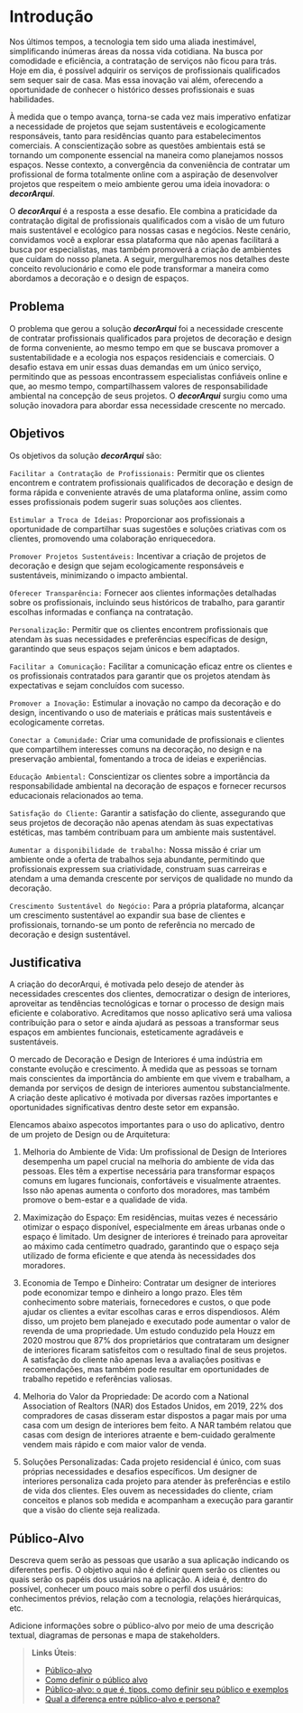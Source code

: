 # Introdução

Nos últimos tempos, a tecnologia tem sido uma aliada inestimável, simplificando inúmeras áreas da nossa vida cotidiana. Na busca por comodidade e eficiência, a contratação de serviços não ficou para trás. Hoje em dia, é possível adquirir os serviços de profissionais qualificados sem sequer sair de casa. Mas essa inovação vai além, oferecendo a oportunidade de conhecer o histórico desses profissionais e suas habilidades. 

 À medida que o tempo avança, torna-se cada vez mais imperativo enfatizar a necessidade de projetos que sejam sustentáveis e ecologicamente responsáveis, tanto para residências quanto para estabelecimentos comerciais. A conscientização sobre as questões ambientais está se tornando um componente essencial na maneira como planejamos nossos espaços. Nesse contexto, a convergência da conveniência de contratar um profissional de forma totalmente online com a aspiração de desenvolver projetos que respeitem o meio ambiente gerou uma ideia inovadora: o ***decorArqui***. 

 O ***decorArqui*** é a resposta a esse desafio. Ele combina a praticidade da contratação digital de profissionais qualificados com a visão de um futuro mais sustentável e ecológico para nossas casas e negócios. Neste cenário, convidamos você a explorar essa plataforma que não apenas facilitará a busca por especialistas, mas também promoverá a criação de ambientes que cuidam do nosso planeta. A seguir, mergulharemos nos detalhes deste conceito revolucionário e como ele pode transformar a maneira como abordamos a decoração e o design de espaços. 

## Problema

 O problema que gerou a solução ***decorArqui*** foi a necessidade crescente de contratar profissionais qualificados para projetos de decoração e design de forma conveniente, ao mesmo tempo em que se buscava promover a sustentabilidade e a ecologia nos espaços residenciais e comerciais. O desafio estava em unir essas duas demandas em um único serviço, permitindo que as pessoas encontrassem especialistas confiáveis online e que, ao mesmo tempo, compartilhassem valores de responsabilidade ambiental na concepção de seus projetos. O ***decorArqui*** surgiu como uma solução inovadora para abordar essa necessidade crescente no mercado.


## Objetivos

Os objetivos da solução ***decorArqui*** são:

`Facilitar a Contratação de Profissionais:` Permitir que os clientes encontrem e contratem profissionais qualificados de decoração e design de forma rápida e conveniente através de uma plataforma online, assim como esses profissionais podem sugerir suas soluções aos clientes.

`Estimular a Troca de Ideias:` Proporcionar aos profissionais a oportunidade de compartilhar suas sugestões e soluções criativas com os clientes, promovendo uma colaboração enriquecedora.

`Promover Projetos Sustentáveis:` Incentivar a criação de projetos de decoração e design que sejam ecologicamente responsáveis e sustentáveis, minimizando o impacto ambiental.

`Oferecer Transparência:` Fornecer aos clientes informações detalhadas sobre os profissionais, incluindo seus históricos de trabalho, para garantir escolhas informadas e confiança na contratação.

`Personalização:` Permitir que os clientes encontrem profissionais que atendam às suas necessidades e preferências específicas de design, garantindo que seus espaços sejam únicos e bem adaptados.

`Facilitar a Comunicação:` Facilitar a comunicação eficaz entre os clientes e os profissionais contratados para garantir que os projetos atendam às expectativas e sejam concluídos com sucesso.

`Promover a Inovação:` Estimular a inovação no campo da decoração e do design, incentivando o uso de materiais e práticas mais sustentáveis e ecologicamente corretas.

`Conectar a Comunidade:` Criar uma comunidade de profissionais e clientes que compartilhem interesses comuns na decoração, no design e na preservação ambiental, fomentando a troca de ideias e experiências.

`Educação Ambiental:` Conscientizar os clientes sobre a importância da responsabilidade ambiental na decoração de espaços e fornecer recursos educacionais relacionados ao tema.

`Satisfação do Cliente:` Garantir a satisfação do cliente, assegurando que seus projetos de decoração não apenas atendam às suas expectativas estéticas, mas também contribuam para um ambiente mais sustentável.

`Aumentar a disponibilidade de trabalho:` Nossa missão é criar um ambiente onde a oferta de trabalhos seja abundante, permitindo que profissionais expressem sua criatividade, construam suas carreiras e atendam a uma demanda crescente por serviços de qualidade no mundo da decoração. 

`Crescimento Sustentável do Negócio:` Para a própria plataforma, alcançar um crescimento sustentável ao expandir sua base de clientes e profissionais, tornando-se um ponto de referência no mercado de decoração e design sustentável.


## Justificativa

A criação do decorArqui, é motivada pelo desejo de atender às necessidades crescentes dos clientes, democratizar o design de interiores, aproveitar as tendências tecnológicas e tornar o processo de design mais eficiente e colaborativo. Acreditamos que nosso aplicativo será uma valiosa contribuição para o setor e ainda ajudará as pessoas a transformar seus espaços em ambientes funcionais, esteticamente agradáveis e sustentáveis.

O mercado de Decoração e Design de Interiores é uma indústria em constante evolução e crescimento. À medida que as pessoas se tornam mais conscientes da importância do ambiente em que vivem e trabalham, a demanda por serviços de design de interiores aumentou substancialmente. A criação deste aplicativo é motivada por diversas razões importantes e oportunidades significativas dentro deste setor em expansão. 

Elencamos abaixo aspecotos importantes para o uso do aplicativo, dentro de um projeto de Design ou de Arquitetura:

1. Melhoria do Ambiente de Vida:
Um profissional de Design de Interiores desempenha um papel crucial na melhoria do ambiente de vida das pessoas. Eles têm a expertise necessária para transformar espaços comuns em lugares funcionais, confortáveis e visualmente atraentes. Isso não apenas aumenta o conforto dos moradores, mas também promove o bem-estar e a qualidade de vida.

2. Maximização do Espaço:
Em residências, muitas vezes é necessário otimizar o espaço disponível, especialmente em áreas urbanas onde o espaço é limitado. Um designer de interiores é treinado para aproveitar ao máximo cada centímetro quadrado, garantindo que o espaço seja utilizado de forma eficiente e que atenda às necessidades dos moradores.

3. Economia de Tempo e Dinheiro:
Contratar um designer de interiores pode economizar tempo e dinheiro a longo prazo. Eles têm conhecimento sobre materiais, fornecedores e custos, o que pode ajudar os clientes a evitar escolhas caras e erros dispendiosos. Além disso, um projeto bem planejado e executado pode aumentar o valor de revenda de uma propriedade. Um estudo conduzido pela Houzz em 2020 mostrou que 87% dos proprietários que contrataram um designer de interiores ficaram satisfeitos com o resultado final de seus projetos. A satisfação do cliente não apenas leva a avaliações positivas e recomendações, mas também pode resultar em oportunidades de trabalho repetido e referências valiosas.

4. Melhoria do Valor da Propriedade:
De acordo com a National Association of Realtors (NAR) dos Estados Unidos, em 2019, 22% dos compradores de casas disseram estar dispostos a pagar mais por uma casa com um design de interiores bem feito. A NAR também relatou que casas com design de interiores atraente e bem-cuidado geralmente vendem mais rápido e com maior valor de venda.

5. Soluções Personalizadas:
Cada projeto residencial é único, com suas próprias necessidades e desafios específicos. Um designer de interiores personaliza cada projeto para atender às preferências e estilo de vida dos clientes. Eles ouvem as necessidades do cliente, criam conceitos e planos sob medida e acompanham a execução para garantir que a visão do cliente seja realizada.


## Público-Alvo

Descreva quem serão as pessoas que usarão a sua aplicação indicando os diferentes perfis. O objetivo aqui não é definir quem serão os clientes ou quais serão os papéis dos usuários na aplicação. A ideia é, dentro do possível, conhecer um pouco mais sobre o perfil dos usuários: conhecimentos prévios, relação com a tecnologia, relações
hierárquicas, etc.

Adicione informações sobre o público-alvo por meio de uma descrição textual, diagramas de personas e mapa de stakeholders.

> **Links Úteis**:
> - [Público-alvo](https://blog.hotmart.com/pt-br/publico-alvo/)
> - [Como definir o público alvo](https://exame.com/pme/5-dicas-essenciais-para-definir-o-publico-alvo-do-seu-negocio/)
> - [Público-alvo: o que é, tipos, como definir seu público e exemplos](https://klickpages.com.br/blog/publico-alvo-o-que-e/)
> - [Qual a diferença entre público-alvo e persona?](https://rockcontent.com/blog/diferenca-publico-alvo-e-persona/)
